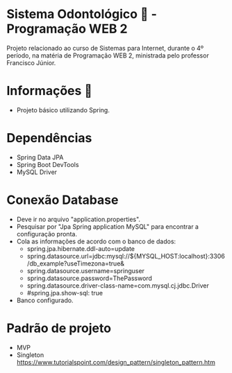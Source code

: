 # Sistema Odontológico 🦷 - Programação WEB 2
Projeto relacionado ao curso de Sistemas para Internet, durante o 4º período, na matéria de Programação WEB 2, ministrada pelo professor Francisco Júnior. 

# Informações 📝
- Projeto básico utilizando Spring.

# Dependências
- Spring Data JPA 
- Spring Boot DevTools
- MySQL Driver

# Conexão Database
- Deve ir no arquivo "application.properties".
- Pesquisar por "Jpa Spring application MySQL" para encontrar a configuração pronta.
- Cola as informações de acordo com o banco de dados:
    - spring.jpa.hibernate.ddl-auto=update
    - spring.datasource.url=jdbc:mysql://${MYSQL_HOST:localhost}:3306/db_example?useTimezona=true&
    - spring.datasource.username=springuser
    - spring.datasource.password=ThePassword
    - spring.datasource.driver-class-name=com.mysql.cj.jdbc.Driver
    - #spring.jpa.show-sql: true
- Banco configurado.

# Padrão de projeto
- MVP
- Singleton
https://www.tutorialspoint.com/design_pattern/singleton_pattern.htm
